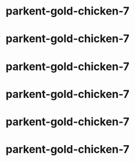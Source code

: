 # parkent-gold-chicken-7
# parkent-gold-chicken-7
# parkent-gold-chicken-7
# parkent-gold-chicken-7
# parkent-gold-chicken-7
# parkent-gold-chicken-7
